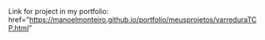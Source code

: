 Link for project in my portfolio: href="https://manoelmonteiro.github.io/portfolio/meusprojetos/varreduraTCP.html"
